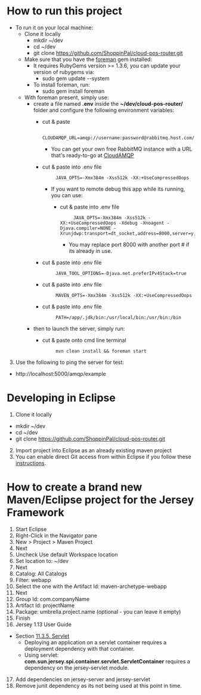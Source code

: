 # How to run this project
 - To run it on your local machine:
   - Clone it locally
     - mkdir ~/dev
     - cd ~/dev
     - git clone https://github.com/ShoppinPal/cloud-pos-router.git
   - Make sure that you have the [foreman](https://github.com/ddollar/foreman) gem installed:
     - It requires RubyGems version >= 1.3.6, you can update your version of rubygems via:
         - sudo gem update --system
     - To install foreman, run:
         - sudo gem install foreman
   - With foreman present, simply use:
     - create a file named **.env** inside the **~/dev/cloud-pos-router/** folder and configure the following environment variables:
         - cut & paste

                    CLOUDAMQP_URL=amqp://username:password@rabbitmq.host.com/instanceName
             - You can get your own free RabbitMQ instance with a URL that's ready-to-go at [CloudAMQP](http://www.cloudamqp.com/plans.html)
         - cut & paste into .env file

                    JAVA_OPTS=-Xmx384m -Xss512k -XX:+UseCompressedOops
             - If you want to remote debug this app while its running, you can use:
                 - cut & paste into .env file

                            JAVA_OPTS=-Xmx384m -Xss512k -XX:+UseCompressedOops -Xdebug -Xnoagent -Djava.compiler=NONE -Xrunjdwp:transport=dt_socket,address=8000,server=y,suspend=n
                     - You may replace port 8000 with another port # if its already in use.
         - cut & paste into .env file

                    JAVA_TOOL_OPTIONS=-Djava.net.preferIPv4Stack=true
         - cut & paste into .env file

                    MAVEN_OPTS=-Xmx384m -Xss512k -XX:+UseCompressedOops
         - cut & paste into .env file

                    PATH=/app/.jdk/bin:/usr/local/bin:/usr/bin:/bin

     - then to launch the server, simply run:
         - cut & paste onto cmd line terminal

                    mvn clean install && foreman start
 3. Use the following to ping the server for test:
   - http://localhost:5000/amqp/example

# Developing in Eclipse
 1. Clone it locally
   - mkdir ~/dev
   - cd ~/dev
   - git clone https://github.com/ShoppinPal/cloud-pos-router.git
 2. Import project into Eclipse as an already existing maven project
 3. You can enable direct Git access from within Eclipse if you follow these [instructions](http://stackoverflow.com/questions/7194877/how-make-eclipse-egit-recognize-existing-repository-information-after-update).

# How to create a brand new Maven/Eclipse project for the Jersey Framework
 1. Start Eclipse
 2. Right-Click in the Navigator pane
 3. New > Project > Maven Project
 4. Next
 5. Uncheck
    Use default Workspace location
 6. Set location to:
    ~/dev
 7. Next
 8. Catalog:
    All Catalogs
 9. Filter:
    webapp
 10. Select the one with the Artifact Id: maven-archetype-webapp
 11. Next
 12. Group Id: com.companyName
 13. Artifact Id: projectName
 14. Package: umbrella.project.name (optional - you can leave it empty)
 15. Finish
 16. Jersey 1.13 User Guide
   - Section [11.3.5. Servlet](http://jersey.java.net/nonav/documentation/latest/chapter_deps.html#d4e1712)
     - Deploying an application on a servlet container requires a deployment dependency with that container.
     - Using servlet: **com.sun.jersey.spi.container.servlet.ServletContainer** requires a dependency on the jersey-servlet module.
 17. Add dependencies on jersey-server and jersey-servlet
 18. Remove junit dependency as its not being used at this point in time.
